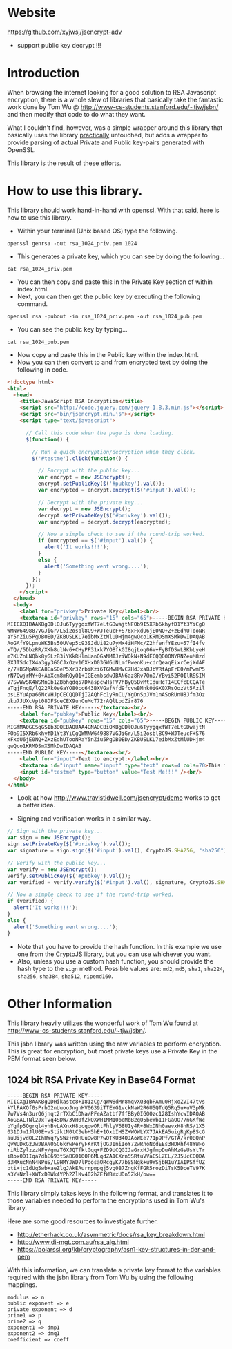 Website
======================
https://github.com/xyjwsj/jsencrypt-adv

- support public key decrypt !!!

Introduction
======================
When browsing the internet looking for a good solution to RSA Javascript
encryption, there is a whole slew of libraries that basically take the fantastic
work done by Tom Wu @ http://www-cs-students.stanford.edu/~tjw/jsbn/ and then
modify that code to do what they want.

What I couldn't find, however, was a simple wrapper around this library that
basically uses the library <a href="https://github.com/xyjwsj/jsencrypt-adv/pull/6">practically</a> untouched, but adds a wrapper to provide parsing of
actual Private and Public key-pairs generated with OpenSSL.

This library is the result of these efforts.

How to use this library.
=======================
This library should work hand-in-hand with openssl.  With that said, here is how to use this library.

 - Within your terminal (Unix based OS) type the following.

```
openssl genrsa -out rsa_1024_priv.pem 1024
```

 - This generates a private key, which you can see by doing the following...

```
cat rsa_1024_priv.pem
```

 - You can then copy and paste this in the Private Key section of within index.html.
 - Next, you can then get the public key by executing the following command.

```
openssl rsa -pubout -in rsa_1024_priv.pem -out rsa_1024_pub.pem
```

 - You can see the public key by typing...

```
cat rsa_1024_pub.pem
```

 - Now copy and paste this in the Public key within the index.html.
 - Now you can then convert to and from encrypted text by doing the following in code.


```html
<!doctype html>
<html>
  <head>
    <title>JavaScript RSA Encryption</title>
    <script src="http://code.jquery.com/jquery-1.8.3.min.js"></script>
    <script src="bin/jsencrypt.min.js"></script>
    <script type="text/javascript">

      // Call this code when the page is done loading.
      $(function() {

        // Run a quick encryption/decryption when they click.
        $('#testme').click(function() {

          // Encrypt with the public key...
          var encrypt = new JSEncrypt();
          encrypt.setPublicKey($('#pubkey').val());
          var encrypted = encrypt.encrypt($('#input').val());

          // Decrypt with the private key...
          var decrypt = new JSEncrypt();
          decrypt.setPrivateKey($('#privkey').val());
          var uncrypted = decrypt.decrypt(encrypted);

          // Now a simple check to see if the round-trip worked.
          if (uncrypted == $('#input').val()) {
            alert('It works!!!');
          }
          else {
            alert('Something went wrong....');
          }
        });
      });
    </script>
  </head>
  <body>
    <label for="privkey">Private Key</label><br/>
    <textarea id="privkey" rows="15" cols="65">-----BEGIN RSA PRIVATE KEY-----
MIICXQIBAAKBgQDlOJu6TyygqxfWT7eLtGDwajtNFOb9I5XRb6khyfD1Yt3YiCgQ
WMNW649887VGJiGr/L5i2osbl8C9+WJTeucF+S76xFxdU6jE0NQ+Z+zEdhUTooNR
aY5nZiu5PgDB0ED/ZKBUSLKL7eibMxZtMlUDHjm4gwQco1KRMDSmXSMkDwIDAQAB
AoGAfY9LpnuWK5Bs50UVep5c93SJdUi82u7yMx4iHFMc/Z2hfenfYEzu+57fI4fv
xTQ//5DbzRR/XKb8ulNv6+CHyPF31xk7YOBfkGI8qjLoq06V+FyBfDSwL8KbLyeH
m7KUZnLNQbk8yGLzB3iYKkRHlmUanQGaNMIJziWOkN+N9dECQQD0ONYRNZeuM8zd
8XJTSdcIX4a3gy3GGCJxOzv16XHxD03GW6UNLmfPwenKu+cdrQeaqEixrCejXdAF
z/7+BSMpAkEA8EaSOeP5Xr3ZrbiKzi6TGMwHMvC7HdJxaBJbVRfApFrE0/mPwmP5
rN7QwjrMY+0+AbXcm8mRQyQ1+IGEembsdwJBAN6az8Rv7QnD/YBvi52POIlRSSIM
V7SwWvSK4WSMnGb1ZBbhgdg57DXaspcwHsFV7hByQ5BvMtIduHcT14ECfcECQATe
aTgjFnqE/lQ22Rk0eGaYO80cc643BXVGafNfd9fcvwBMnk0iGX0XRsOozVt5Azil
psLBYuApa66NcVHJpCECQQDTjI2AQhFc1yRnCU/YgDnSpJVm1nASoRUnU8Jfm3Oz
uku7JUXcVpt08DFSceCEX9unCuMcT72rAQlLpdZir876
-----END RSA PRIVATE KEY-----</textarea><br/>
    <label for="pubkey">Public Key</label><br/>
    <textarea id="pubkey" rows="15" cols="65">-----BEGIN PUBLIC KEY-----
MIGfMA0GCSqGSIb3DQEBAQUAA4GNADCBiQKBgQDlOJu6TyygqxfWT7eLtGDwajtN
FOb9I5XRb6khyfD1Yt3YiCgQWMNW649887VGJiGr/L5i2osbl8C9+WJTeucF+S76
xFxdU6jE0NQ+Z+zEdhUTooNRaY5nZiu5PgDB0ED/ZKBUSLKL7eibMxZtMlUDHjm4
gwQco1KRMDSmXSMkDwIDAQAB
-----END PUBLIC KEY-----</textarea><br/>
    <label for="input">Text to encrypt:</label><br/>
    <textarea id="input" name="input" type="text" rows=4 cols=70>This is a test!</textarea><br/>
    <input id="testme" type="button" value="Test Me!!!" /><br/>
  </body>
</html>
```

 - Look at how http://www.travistidwell.com/jsencrypt/demo works to get a better idea.

 - Signing and verification works in a similar way.

```javascript
// Sign with the private key...
var sign = new JSEncrypt();
sign.setPrivateKey($('#privkey').val());
var signature = sign.sign($('#input').val(), CryptoJS.SHA256, "sha256");

// Verify with the public key...
var verify = new JSEncrypt();
verify.setPublicKey($('#pubkey').val());
var verified = verify.verify($('#input').val(), signature, CryptoJS.SHA256);

// Now a simple check to see if the round-trip worked.
if (verified) {
  alert('It works!!!');
}
else {
  alert('Something went wrong....');
}
```

- Note that you have to provide the hash function. In this example we use one from the [CryptoJS](https://github.com/brix/crypto-js) library, but you can use whichever you want.
- Also, unless you use a custom hash function, you should provide the hash type to the `sign` method. Possible values are: `md2`, `md5`, `sha1`, `sha224`, `sha256`, `sha384`, `sha512`, `ripemd160`.

Other Information
========================

This library heavily utilizes the wonderful work of Tom Wu found at http://www-cs-students.stanford.edu/~tjw/jsbn/.

This jsbn library was written using the raw variables to perform encryption.  This is great for encryption, but most private keys use a Private Key in the PEM format seen below.

1024 bit RSA Private Key in Base64 Format
-----------------------------------------
```
-----BEGIN RSA PRIVATE KEY-----
MIICXgIBAAKBgQDHikastc8+I81zCg/qWW8dMr8mqvXQ3qbPAmu0RjxoZVI47tvs
kYlFAXOf0sPrhO2nUuooJngnHV0639iTTEYG1vckNaW2R6U5QTdQ5Rq5u+uV3pMk
7w7Vs4n3urQ6jnqt2rTXbC1DNa/PFeAZatbf7ffBBy0IGO0zc128IshYcwIDAQAB
AoGBALTNl2JxTvq4SDW/3VH0fZkQXWH1MM10oeMbB2qO5beWb11FGaOO77nGKfWc
bYgfp5Ogrql4yhBvLAXnxH8bcqqwORtFhlyV68U1y4R+8WxDNh0aevxH8hRS/1X5
031DJm1JlU0E+vStiktN0tC3ebH5hE+1OxbIHSZ+WOWLYX7JAkEA5uigRgKp8ScG
auUijvdOLZIhHWq7y5Wz+nOHUuDw8P7wOTKU34QJAoWEe771p9Pf/GTA/kr0BQnP
QvWUDxGzJwJBAN05C6krwPeryFKrKtjOGJIniIoY72wRnoNcdEEs3HDRhf48YWFo
riRbZylzzzNFy/gmzT6XJQTfktGqq+FZD9UCQGIJaGrxHJgfmpDuAhMzGsUsYtTr
iRox0D1Iqa7dhE693t5aBG010OF6MLqdZA1CXrn5SRtuVVaCSLZEL/2J5UcCQQDA
d3MXucNnN4NPuS/L9HMYJWD7lPoosaORcgyK77bSSNgk+u9WSjbH1uYIAIPSffUZ
bti+jc1dUg5wb+aeZlgJAkEAurrpmpqj5vg087ZngKfFGR5rozDiTsK5DceTV97K
a3Y+Nzl+XWTxDBWk4YPh2ZlKv402hZEfWBYxUDn5ZkH/bw==
-----END RSA PRIVATE KEY-----
```

This library simply takes keys in the following format, and translates it to those variables needed to perform the encryptions used in Tom Wu's library.

Here are some good resources to investigate further.
 - http://etherhack.co.uk/asymmetric/docs/rsa_key_breakdown.html
 - http://www.di-mgt.com.au/rsa_alg.html
 - https://polarssl.org/kb/cryptography/asn1-key-structures-in-der-and-pem

With this information, we can translate a private key format to the variables
required with the jsbn library from Tom Wu by using the following mappings.

```
modulus => n
public exponent => e
private exponent => d
prime1 => p
prime2 => q
exponent1 => dmp1
exponent2 => dmq1
coefficient => coeff
```


